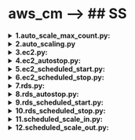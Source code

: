 # aws_cm --> ## SS

<details><summary><b>1.auto_scale_max_count.py:</b></summary>
<br>

**Intension of script:**

Updating maximum_capacity based on user_maximum_capacity.

**Work flow:**
* 	Getting max scale count from user_max_capacity (auto scaling maximum capacity).
* Have to get data from database (ss. auto_scaling_groups) where maximum_capacity! = user_maximum_capacity. 
* 	If dataframe is empty, then scripts will stop as there is no work.
* 	If data frame is not empty, then Converting columns data in list format and to get same row data to do further operation.
* 	Calling max_count_update () to update max capacity based on user_maximum_capacity in aws console.
* 	In max_count_update we have to create client by passing account_id, region, assume_role, service name i.e. 'auto scaling'.


</details>
<!-- ########################################################################### -->
<details><summary><b>2.auto_scaling.py</b></summary>
<br>

**Intension of script::**

Getting autos calling group details from aws console and store it in database.


**Work flow:**
* Getting account details from ad.aws_accounts.
* Getting columns from "ss.auto_scaling_groups".
* Creating an empty dataframe(data_from_aws) with table column name to store data from aws.
* Account wise (in account id list): Here getting details of that particular account like (region , assume role, account name )--> region wise(in region list ): Here creating clients(like "autoscaling","ec2","ssm") acc. requirement .
* Using created client call required methods(auto_client.describe_policies(),auto_client.describe_tags(),auto_client.describe_auto_scaling_groups ()) to get data from aws console and convert it into json data.
* From json data get required data to store data in database.
* Note: In auto scaling we can’t get all required data from one method. Here we are using 3 different methods i.e. auto_client. describe_policies(),policy deatils, auto_client.describe_tags(),for tags deatils ,auto_client.describe_auto_scaling_groups (), for    getting details of auto scaling group.
* After getting required data append all required data in data frame.
* If data frame is empty it will go for remove_records () and clear all previous data as nothing to store in data base.
* If data frame is not empty it will go for pass_to_db() and do curd operations with condition.


</details>



<!-- ########################################################################### -->


<details><summary><b>3.ec2.py:</b></summary>
<br>

**Intension of script::**

Getting ec2 instances details from aws console and store it in database.

**Work flow:**
*	Getting account details from ad.aws_accounts.
*	Getting columns from "ss.ec2_instances_schedules".
*	Creating an empty data frame(data_from_aws) with table column name to store data from aws.
*	Account wise (in account id list): Here getting details of that particular account like (region , assume role, account name )-->region wise(in region list ): Here creating clients(like "ec2","ssm","pricing") acc. requirement .
*	Using created client call required methods(ec2.describe_instances()) to get data from aws console and convert it into json data.
*	From json data get required data to store data in database.
*	After getting required data append all required data in data frame.
*	If data frame is empty it will go for remove_records () and clear all previous data as nothing to store in data base.
*	If data frame is not empty it will go for pass_to_db() and do curd operations with condition.


![alt text](https://viewer.diagrams.net/?tags=%7B%7D&highlight=0000ff&edit=_blank&layers=1&nav=1#R7VpdU9s4FP01eYSxLTsJjwQC7UzLdiaz2%2FLECPsm0a5suZJMEn79SpYcfwYMhDRMCzNgXX1Z95x777GTAbqI19ccp8uvLAI68JxoPUCXA88bjT31Vxs2xuAPx8aw4CQyJrc0zMgjWKNjrRmJQNQGSsaoJGndGLIkgVDWbJhztqoPmzNa3zXFC2gZZiGmbet3EsmlsY4Dp7R%2FArJYFju7ju2JcTHYGsQSR2xVMaHpAF1wxqS5itcXQLXvCr%2BYeVc7erc3xiGRfSZ8TlxfzuLZ493N98k3chY%2B%2FnN5YtF5wDSzB55JzKW9Y7kp3MBZlkSgV3IHaLJaEgmzFIe6d6VwV7aljKntnhNKLxhlPJ%2BLwI0CGCm7kJz9B5Wes%2BEI4aHqaZ%2FFHu8BuIR1xWTPdg0sBsk3aojtRWPrZ0u0AqFVidoWm2UFMd%2FasCXKYrty6Ut1Yd35AteilmunN5cf0bGjumN91OFZr8Ozw%2FfyrOu2XNvyK0QqjG2TcblkC5ZgOi2tk9LzjmqVY74wllp%2F%2FwtSbmxOwplkDTRYIq9wTKh2zCegDyBJiG2HneW6T4EgWMZDeOKkvs14mC9APjEuMOP0oZ%2BElAPFkjzUc9ve8fE74BlSdf%2BTVGdqioXZcfgz08lv8lWwG8ZjTEuTvi1KFkltXKj8B7w2qES8MGrnn4jc%2B%2BdqgIvSdXXGcGH%2F5%2FcjUpyoQRQni9oi05uTv2fPbERJAicF3%2FOtnNHAC9qbXSsWEbWB3fOeFx04DBUHpa6OIDGhQhcozmJ9%2BOgUr8RdBNh2mLkKDnPL9WMoc1ra9phh5oH%2BtV6t2M1PV%2BYZ5j%2F7yTzeKKhlnm2WqWQe5B4y8wQHY%2FYBeOqYGc2AcbsCZsthJ1KMrFL5qhhSMHcljBwTTN2ITjkLwpIcNKHbVKVXs1JJf%2BVz1Uyi%2FP4ZN90k70m2W6rQwDGcHi4U%2BqR3dGwxg7x6td4K6UrMeIet1v6vKM6wJvJH5fpWL3Ua2Nbl2q6cNzZFI1Hn%2FVFtVGbpZjktbxXzDiAEhj2FwPiohIAb%2FEroS7hvKz3PQV%2BifVsD%2B%2BihR8cF%2Feh30eh98RkdFT7DY1cyZtrneaP%2B63NpgQFxKjdv0gJLFt9nYk864CntvLve71II%2B9ABjdchyOn5PmT8XjqgKyG8mHFvItMEC9AaU8vRDgFb6tHEEI1DzB7AIKEwzyjmuSQVEichVImZK18hnhOnb5HxTZnunzqp3Ir4XiJ%2Fblms%2B9XCOE7zToR8HbgqzxEduU4Cq1ZvFwbOjtNC6N0VThJ3IlxClFEQ2zWTe5G%2BHsTj0v8dcR9hGM%2FDzrgPx3A%2F3098u6hHfI864nv0XvE9%2FhgVpZoEnFbIZ6mKaX3BbKgDl2Wgk%2B7EoUTHy4PB%2BcP%2Ft%2FA%2FGNffDaGO51w3CA74nHvWQ%2FAm0bn%2BTEq18nggYd3ldbnbG4BDPvC8Xid7PXWy31MnV4AOOvJcYestp%2B0O3xjJE4Llmd%2FIs67b4I85t51V%2FfituZDTeJl51ljIOKa1UM7F7bHf8EDmfSh%2Bvp5nQU%2BeDY%2BLZ27jvV2THr151iBsq%2BDv4JkCHm8qw1I9QPQPjEKAlLQ1K%2B6XxG2RcTudtXisaoisM7eQFVZMoImuNIqt9Nx2xCSKzCsHUCIb3%2BdLaSJaP6h1g8kguNRrZZIJS%2B9WmUtYAo2aWJiaZXNX%2BOyhOqImOB3V0e8gs%2FdexdFtV8ebv%2F7g1sTNP3te1aD94Kaa5XdPTHyWX%2BBB0%2F8B)

</details>


<!-- ########################################################################### -->

<details><summary><b>4.ec2_autostop.py:</b></summary>
<br>


</details>




<!-- ########################################################################### -->

<details><summary><b>5.ec2_scheduled_start.py:</b></summary>
<br>

**Intension of script::**

It has to start instances based on start time stored in database.

**Work flow:**
*	Have to get data from database (ss. ec2_instances_schedules) where sys_time=str_time and store in data_from_database data frame. 
*	If data_from_database is empty it terminate as there is no instance ready to start.
*	Otherwise it will follow following steps.
*	Convert column data into list format.
*	Pass values data_from_database, connection, i (particular index value) to start_ec2().
*	In start_ec2 function it will create ec2 client and will pass accound_id, region, assume role of that particular instance then it will call start_instances () method to start instance.



</details>



<!-- ########################################################################### -->

<details><summary><b>6.ec2_scheduled_stop.py:</b></summary>
<br>

**Intension of script::**

It has to start instances based on stop time stored in database.

**Work flow:**
*	Have to get data from database (ss. ec2_instances_schedules) where sys_time=stp_time and store in data_from_database data frame. 
*	If data_from_database is empty it terminate as there is no instance ready to stop.
*	Otherwise it will follow following steps.
*	Convert column data into list format.
*	Pass values data_from_database, connection, i (particular index value) to stop_ec2().
*	In stop_ec2 function it will create ec2 client and will pass accound_id, region, assume role of that particular instance then it will call stop_instances () method to start instance.



</details>


<!-- ########################################################################### -->



<details><summary><b>7.rds.py:</b></summary>
<br>

**Intension of script::**

Getting rds database details from aws console and store it in database.

**Work flow:**
*	Getting account details from ad.aws_accounts.
*	Getting columns from "ss. rds_databases_schedules".
*	Creating an empty data frame(data_from_aws) with table column name to store data from aws.
*	Account wise (in account id list): Here getting details of that particular account like (region , assume role, account name )--> region wise(in region list ): Here creating clients(like "rds","ssm","pricing") acc. requirement .
*	Using created client call required methods(rds. describe_db_instances ()) to get data from aws console and convert it into json data.
*	From json data get required data to store data in database.
*	After getting required data append all required data in data frame.
*	If data frame is empty it will go for remove_records () and clear all previous data as nothing to store in data base.
*	If data frame is not empty it will go for pass_to_db() and do curd operations with condition(based on account name).


</details>

<!-- ########################################################################### -->


<details><summary><b>8.rds_autostop.py:</b></summary>
<br>
</details>

<!-- ########################################################################### -->



<details><summary><b>9.rds_scheduled_start.py:</b></summary>
<br>

**Intension of script::**

It has to start rds database based on start time stored in database.

**Work flow:**
*	Have to get data from database (ss. rds_databases_schedules) where sys_time=str_time and store in data_from_database data frame. 
*	If data_from_database is empty it terminate as there is no database ready to start.
*	Otherwise it will follow following steps.
*	Convert column data into list format.
*	Pass values data_from_database, connection, i (particular index value) to start_db().
*	In start_rds function it will create rds client and will pass accound_id, region, assume role of that particular database then it will call start_db () method to start database.


</details>
<!-- ########################################################################### -->
<details><summary><b>10.rds_scheduled_stop.py:</b></summary>
<br>

**Intension of script::**

It has to start rds database based on stop time stored in database.

**Work flow:**
*	Have to get data from database (ss. rds_databases_schedules) where sys_time=stp_time and store in data_from_database data frame. 
*	If data_from_database is empty it terminate as there is no database ready to stop.
*	Otherwise it will follow following steps.
*	Convert column data into list format.
*	Pass values data_from_database, connection, i (particular index value) to stop_db().
*	In start_db function it will create rds client and will pass accound_id, region, assume role of that particular database then it will call stop_db () method to start database.
</details>
<!-- ########################################################################### -->
<details><summary><b>11.scheduled_scale_in.py:</b></summary>
<br>

**Intension of script:**

Updating scale_in_count minimum capacity at scale_in_time.

**Work flow:**

* Have to get data from database (ss. auto_scaling_groups) where sys_time = scale_in_time. 
* If dataframe is empty, then scripts will stop as there is no work.
* If data frame is not empty, then Converting columns data in list format and to get same row data to do further operation.
* Calling scale_in () to update minimum capacity based on scale_in_count in aws console.
* In scale_in we have to create client by passing account_id, region, assume_role, service name i.e. 'auto scaling'.
* It will upadte minimum capacity with scale_in_count at mentioned time database.

</details>
<!-- ########################################################################### -->
<details><summary><b>12.scheduled_scale_out.py:</b></summary>
<br>

**Intension of script:**

Updating scale_out_count with minimum capacity at scale_out_time.

**Work flow:**

* Have to get data from database (ss. auto_scaling_groups) where sys_time = scale_out_time. 
* If dataframe is empty, then scripts will stop as there is no work.
* If data frame is not empty, then Converting columns data in list format and to get same row data to do further operation.
* Calling scale_out () to update minimum capacity based on scale_in_count in aws console.
* In scale_in we have to create client by passing account_id, region, assume_role, service name i.e. 'auto scaling'.
* It will upadte minimum capacity with scale_out_count at mentioned time database.
</details>
